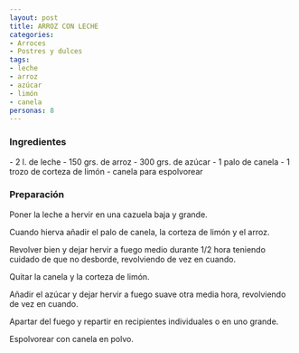```yaml
---
layout: post
title: ARROZ CON LECHE
categories:
- Arroces
- Postres y dulces
tags:
- leche
- arroz
- azúcar
- limón
- canela
personas: 8 
---
```

<h3>Ingredientes</h3>
- 2 l. de leche
- 150 grs. de arroz
- 300 grs. de azúcar
- 1 palo de canela
- 1 trozo de corteza de limón
- canela para espolvorear

<h3>Preparación</h3>
Poner la leche a hervir en una cazuela baja y grande.

Cuando hierva añadir el palo de canela, la corteza de limón y el arroz.

Revolver bien y dejar hervir a fuego medio durante 1/2 hora teniendo cuidado de que no desborde, revolviendo de vez en cuando.

Quitar la canela y la corteza de limón.

Añadir el azúcar y dejar hervir a fuego suave otra media hora, revolviendo de vez en cuando.

Apartar del fuego y repartir en recipientes individuales o en uno grande.

Espolvorear con canela en polvo.

